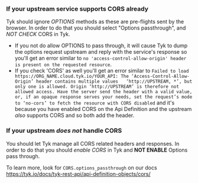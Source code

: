 ### If your upstream service supports CORS already
Tyk should ignore *OPTIONS* methods as these are pre-flights sent by the browser. In order to do that you should select "Options passthrough", and *NOT CHECK* CORS in Tyk. 
- If you not do allow OPTIONS to pass through, it will cause Tyk to dump the options request upstream and reply with the service's response so you'll get an error similar to `no 'access-control-allow-origin' header is present on the requested resource`. 
- If you check 'CORS' as well you'll get an error similar to 
  `Failed to load https://ORG_NAME.cloud.tyk.io/YOUR_API: The ‘Access-Control-Allow-Origin’ header contains multiple values   ‘http://UPSTREAM, *’, but only one is allowed. Origin ‘http://UPSTREAM’ is therefore not allowed access. Have the server send the header with a valid value, or, if an opaque response serves your needs, set the request’s mode to ‘no-cors’ to fetch the resource with CORS disabled` 
and it's  because you have enabled CORS on the Api Definition and the upstream *also* supports CORS and so both add the header.

 ### If your upstream *does not* handle CORS
You should let Tyk manage all CORS related headers and responses. In order to do that you should *enable CORS* in Tyk and **NOT ENABLE** Options pass through.



To learn more, look for `CORS.options_passthrough` on our docs https://tyk.io/docs/tyk-rest-api/api-definition-objects/cors/




  
